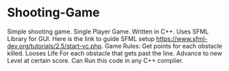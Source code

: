 # Shooting-Game
Simple shooting game.
Single Player Game.
Written in C++.
Uses SFML Library for GUI.
Here is the link to guide SFML setup https://www.sfml-dev.org/tutorials/2.5/start-vc.php.
Game Rules:
  Get points for each obstacle killed.
  Looses Life For each obstacle that gets past the line.
  Advance to new Level at certain score.
Can Run this code in any C++ complier.
